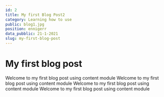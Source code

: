 ```yaml
---
id: 2
title: My first Blog Post2
category: Learning how to use
public: blog1.jpg
position: ennigerr
data_pubblic: 21-1-2021
slug: my-first-blog-post
---
```

# My first blog post

Welcome to my first blog post using content module
Welcome to my first blog post using content module
Welcome to my first blog post using content module
Welcome to my first blog post using content module
